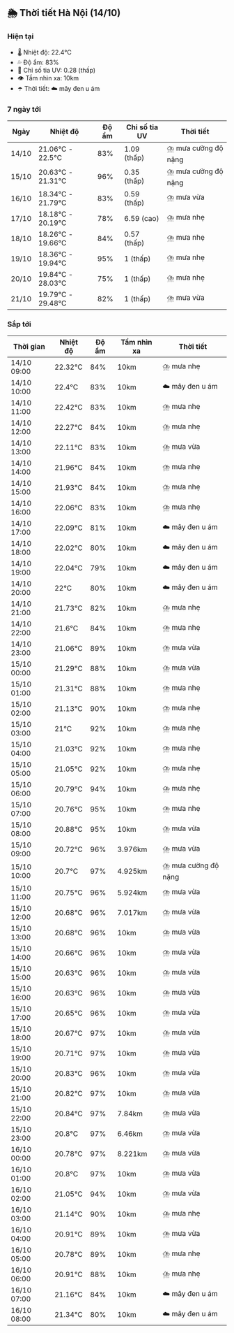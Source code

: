 ## 🌦️ Thời tiết Hà Nội (14/10)

### Hiện tại

- 🌡️ Nhiệt độ: 22.4℃
- 💦 Độ ẩm: 83%
- 🌟 Chỉ số tia UV: 0.28 (thấp)
- 👁️ Tầm nhìn xa: 10km
- ☂️ Thời tiết: ☁️ mây đen u ám

### 7 ngày tới

| Ngày | Nhiệt độ | Độ ẩm | Chỉ số tia UV | Thời tiết |
| --- | --- | --- | --- | --- |
| 14/10 | 21.06℃ - 22.5℃ | 83% | 1.09 (thấp) | ⛈️ mưa cường độ nặng |
| 15/10 | 20.63℃ - 21.31℃ | 96% | 0.35 (thấp) | ⛈️ mưa cường độ nặng |
| 16/10 | 18.34℃ - 21.79℃ | 83% | 0.59 (thấp) | ⛈️ mưa vừa |
| 17/10 | 18.18℃ - 20.19℃ | 78% | 6.59 (cao) | ⛈️ mưa nhẹ |
| 18/10 | 18.26℃ - 19.66℃ | 84% | 0.57 (thấp) | ⛈️ mưa nhẹ |
| 19/10 | 18.36℃ - 19.94℃ | 95% | 1 (thấp) | ⛈️ mưa nhẹ |
| 20/10 | 19.84℃ - 28.03℃ | 75% | 1 (thấp) | ⛈️ mưa nhẹ |
| 21/10 | 19.79℃ - 29.48℃ | 82% | 1 (thấp) | ⛈️ mưa vừa |

### Sắp tới

| Thời gian | Nhiệt độ | Độ ẩm | Tầm nhìn xa | Thời tiết |
| --- | --- | --- | --- | --- |
| 14/10 09:00 | 22.32℃ | 84% | 10km | ⛈️ mưa nhẹ |
| 14/10 10:00 | 22.4℃ | 83% | 10km | ☁️ mây đen u ám |
| 14/10 11:00 | 22.42℃ | 83% | 10km | ⛈️ mưa nhẹ |
| 14/10 12:00 | 22.27℃ | 84% | 10km | ⛈️ mưa nhẹ |
| 14/10 13:00 | 22.11℃ | 83% | 10km | ⛈️ mưa vừa |
| 14/10 14:00 | 21.96℃ | 84% | 10km | ⛈️ mưa nhẹ |
| 14/10 15:00 | 21.93℃ | 84% | 10km | ⛈️ mưa nhẹ |
| 14/10 16:00 | 22.06℃ | 83% | 10km | ⛈️ mưa nhẹ |
| 14/10 17:00 | 22.09℃ | 81% | 10km | ☁️ mây đen u ám |
| 14/10 18:00 | 22.02℃ | 80% | 10km | ☁️ mây đen u ám |
| 14/10 19:00 | 22.04℃ | 79% | 10km | ☁️ mây đen u ám |
| 14/10 20:00 | 22℃ | 80% | 10km | ☁️ mây đen u ám |
| 14/10 21:00 | 21.73℃ | 82% | 10km | ⛈️ mưa nhẹ |
| 14/10 22:00 | 21.6℃ | 84% | 10km | ⛈️ mưa nhẹ |
| 14/10 23:00 | 21.06℃ | 89% | 10km | ⛈️ mưa vừa |
| 15/10 00:00 | 21.29℃ | 88% | 10km | ⛈️ mưa vừa |
| 15/10 01:00 | 21.31℃ | 88% | 10km | ⛈️ mưa nhẹ |
| 15/10 02:00 | 21.13℃ | 90% | 10km | ⛈️ mưa nhẹ |
| 15/10 03:00 | 21℃ | 92% | 10km | ⛈️ mưa nhẹ |
| 15/10 04:00 | 21.03℃ | 92% | 10km | ⛈️ mưa nhẹ |
| 15/10 05:00 | 21.05℃ | 92% | 10km | ⛈️ mưa nhẹ |
| 15/10 06:00 | 20.79℃ | 94% | 10km | ⛈️ mưa nhẹ |
| 15/10 07:00 | 20.76℃ | 95% | 10km | ⛈️ mưa nhẹ |
| 15/10 08:00 | 20.88℃ | 95% | 10km | ⛈️ mưa vừa |
| 15/10 09:00 | 20.72℃ | 96% | 3.976km | ⛈️ mưa vừa |
| 15/10 10:00 | 20.7℃ | 97% | 4.925km | ⛈️ mưa cường độ nặng |
| 15/10 11:00 | 20.75℃ | 96% | 5.924km | ⛈️ mưa vừa |
| 15/10 12:00 | 20.68℃ | 96% | 7.017km | ⛈️ mưa vừa |
| 15/10 13:00 | 20.68℃ | 96% | 10km | ⛈️ mưa vừa |
| 15/10 14:00 | 20.66℃ | 96% | 10km | ⛈️ mưa vừa |
| 15/10 15:00 | 20.63℃ | 96% | 10km | ⛈️ mưa vừa |
| 15/10 16:00 | 20.63℃ | 96% | 10km | ⛈️ mưa vừa |
| 15/10 17:00 | 20.65℃ | 96% | 10km | ⛈️ mưa vừa |
| 15/10 18:00 | 20.67℃ | 97% | 10km | ⛈️ mưa vừa |
| 15/10 19:00 | 20.71℃ | 97% | 10km | ⛈️ mưa vừa |
| 15/10 20:00 | 20.83℃ | 96% | 10km | ⛈️ mưa vừa |
| 15/10 21:00 | 20.82℃ | 97% | 10km | ⛈️ mưa vừa |
| 15/10 22:00 | 20.84℃ | 97% | 7.84km | ⛈️ mưa vừa |
| 15/10 23:00 | 20.8℃ | 97% | 6.46km | ⛈️ mưa vừa |
| 16/10 00:00 | 20.78℃ | 97% | 8.221km | ⛈️ mưa vừa |
| 16/10 01:00 | 20.8℃ | 97% | 10km | ⛈️ mưa vừa |
| 16/10 02:00 | 21.05℃ | 94% | 10km | ⛈️ mưa vừa |
| 16/10 03:00 | 21.14℃ | 90% | 10km | ⛈️ mưa nhẹ |
| 16/10 04:00 | 20.91℃ | 89% | 10km | ⛈️ mưa vừa |
| 16/10 05:00 | 20.78℃ | 89% | 10km | ⛈️ mưa nhẹ |
| 16/10 06:00 | 20.91℃ | 88% | 10km | ⛈️ mưa nhẹ |
| 16/10 07:00 | 21.16℃ | 84% | 10km | ☁️ mây đen u ám |
| 16/10 08:00 | 21.34℃ | 80% | 10km | ☁️ mây đen u ám |
